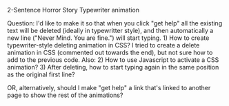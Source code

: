 2-Sentence Horror Story
Typewriter animation

Question: I'd like to make it so that when you click "get help" all the existing text will be deleted (ideally in typewritter style), and then automatically a new line ("Never Mind. You are fine.") will start typing.
	    1) How to create typewriter-style deleting animation in CSS? I tried to create a delete animation in CSS (commented out towards the end), but not sure how to add to the previous code. Also:
	    2) How to use Javascript to activate a CSS animation?
	    3) After deleting, how to start typing again in the same position as the original first line?


OR, alternatively, should I make "get help" a link that's linked to another page to show the rest of the animations?
